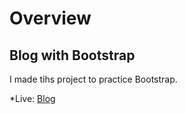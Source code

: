# Overview 
## Blog with Bootstrap 
I made tihs project to practice Bootstrap.

*Live: <a target="_blank" href="https://esrakaya1.github.io/Blog/">Blog</a>

